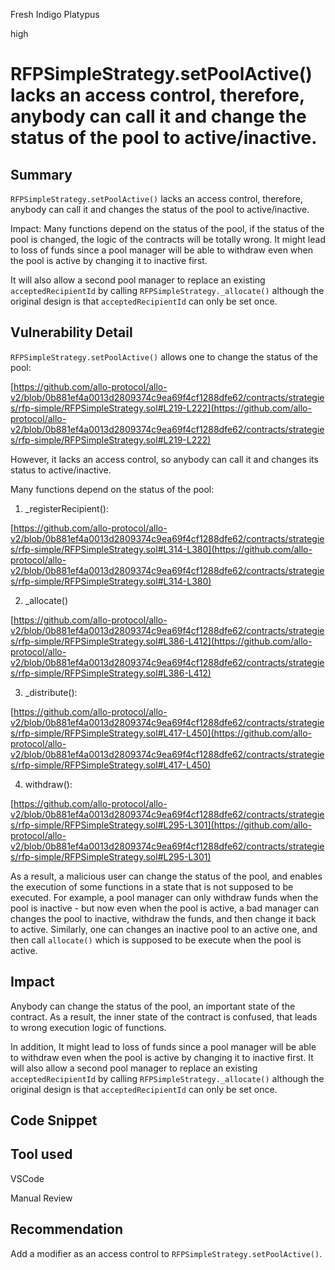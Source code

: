 Fresh Indigo Platypus

high

# RFPSimpleStrategy.setPoolActive() lacks an access control, therefore, anybody can call it and change the status of the pool to active/inactive.
## Summary
``RFPSimpleStrategy.setPoolActive()`` lacks an access control, therefore, anybody can call it and changes the status of the pool to active/inactive. 

Impact: Many functions depend on the status of the pool, if the status of the pool is changed, the logic of the contracts will be totally wrong.  It might lead to loss of funds since a pool manager will be able to withdraw even when the pool is active by changing it to inactive first.


It will also allow a second pool manager to replace an existing ``acceptedRecipientId`` by calling ``RFPSimpleStrategy._allocate()`` although the original design is that ``acceptedRecipientId`` can only be set once. 


## Vulnerability Detail

``RFPSimpleStrategy.setPoolActive()``  allows one to change the status of the pool:

[https://github.com/allo-protocol/allo-v2/blob/0b881ef4a0013d2809374c9ea69f4cf1288dfe62/contracts/strategies/rfp-simple/RFPSimpleStrategy.sol#L219-L222](https://github.com/allo-protocol/allo-v2/blob/0b881ef4a0013d2809374c9ea69f4cf1288dfe62/contracts/strategies/rfp-simple/RFPSimpleStrategy.sol#L219-L222)

However, it lacks an access control, so anybody can call it and changes its status to active/inactive. 

Many functions depend on the status of the pool: 

1) _registerRecipient():

[https://github.com/allo-protocol/allo-v2/blob/0b881ef4a0013d2809374c9ea69f4cf1288dfe62/contracts/strategies/rfp-simple/RFPSimpleStrategy.sol#L314-L380](https://github.com/allo-protocol/allo-v2/blob/0b881ef4a0013d2809374c9ea69f4cf1288dfe62/contracts/strategies/rfp-simple/RFPSimpleStrategy.sol#L314-L380)

2) _allocate()

[https://github.com/allo-protocol/allo-v2/blob/0b881ef4a0013d2809374c9ea69f4cf1288dfe62/contracts/strategies/rfp-simple/RFPSimpleStrategy.sol#L386-L412](https://github.com/allo-protocol/allo-v2/blob/0b881ef4a0013d2809374c9ea69f4cf1288dfe62/contracts/strategies/rfp-simple/RFPSimpleStrategy.sol#L386-L412)

3) _distribute():

[https://github.com/allo-protocol/allo-v2/blob/0b881ef4a0013d2809374c9ea69f4cf1288dfe62/contracts/strategies/rfp-simple/RFPSimpleStrategy.sol#L417-L450](https://github.com/allo-protocol/allo-v2/blob/0b881ef4a0013d2809374c9ea69f4cf1288dfe62/contracts/strategies/rfp-simple/RFPSimpleStrategy.sol#L417-L450)

4) withdraw():

[https://github.com/allo-protocol/allo-v2/blob/0b881ef4a0013d2809374c9ea69f4cf1288dfe62/contracts/strategies/rfp-simple/RFPSimpleStrategy.sol#L295-L301](https://github.com/allo-protocol/allo-v2/blob/0b881ef4a0013d2809374c9ea69f4cf1288dfe62/contracts/strategies/rfp-simple/RFPSimpleStrategy.sol#L295-L301)

As a result, a malicious user can change the status of the pool, and enables the execution of some functions in a state that is not supposed to be executed. For example, a pool manager can only withdraw funds when the pool is inactive - but now even when the pool is active, a bad manager can changes the pool to inactive, withdraw the funds, and then change it back to active. Similarly, one can changes an inactive pool to an active one, and then call ``allocate()`` which is supposed to be execute when the pool is active. 


## Impact
Anybody can change the status of the pool, an important state of the contract. As a result, the inner state of the contract is confused, that leads to wrong execution logic of functions. 

In addition, It might lead to loss of funds since a pool manager will be able to withdraw even when the pool is active by changing it to inactive first. It will also allow a second pool manager to replace an existing ``acceptedRecipientId`` by calling ``RFPSimpleStrategy._allocate()`` although the original design is that ``acceptedRecipientId`` can only be set once. 



## Code Snippet

## Tool used
VSCode

Manual Review

## Recommendation
Add a modifier as an access control to ``RFPSimpleStrategy.setPoolActive()``. 